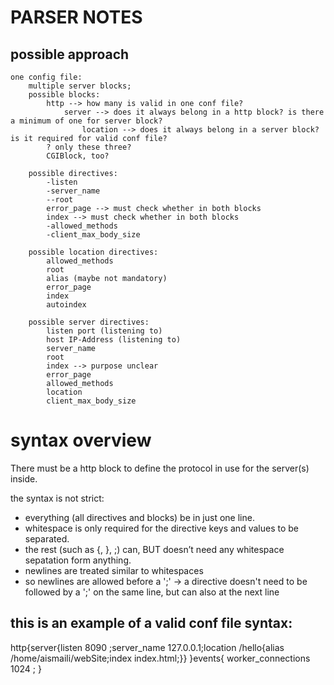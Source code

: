 # PARSER NOTES
## possible approach

	one config file:
		multiple server blocks;
		possible blocks:
			http --> how many is valid in one conf file?
				server --> does it always belong in a http block? is there a minimum of one for server block?
					location --> does it always belong in a server block? is it required for valid conf file?
			? only these three?
			CGIBlock, too?

		possible directives:
			-listen
			-server_name
			--root
			error_page --> must check whether in both blocks
			index --> must check whether in both blocks
			-allowed_methods
			-client_max_body_size

		possible location directives:
			allowed_methods
			root
			alias (maybe not mandatory)
			error_page
			index
			autoindex

		possible server directives:
			listen port (listening to)
			host IP-Address (listening to)
			server_name
			root
			index --> purpose unclear
			error_page
			allowed_methods
			location
			client_max_body_size


# syntax overview

There must be a http block to define the protocol in use for the server(s) inside.

the syntax is not strict:
* everything (all directives and blocks) be in just one line.
* whitespace is only required for the directive keys and values to be separated.
* the rest (such as {, }, ;) can, BUT doesn’t need any whitespace sepatation form anything.
* newlines are treated similar to whitespaces
* so newlines are allowed before a ';' -> a directive doesn't need to be followed by a ';' on the same line, but can also at the next line

## this is an example of a valid conf file syntax:

http{server{listen
8090   ;server_name 127.0.0.1;location /hello{alias /home/aismaili/webSite;index index.html;}}
}events{
	worker_connections
	 1024
	;
}